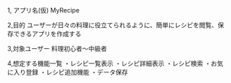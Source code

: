 1, アプリ名(仮)
MyRecipe

2,目的
ユーザーが日々の料理に役立てられるように、簡単にレシピを閲覧、保存できるアプリを作成する

3,対象ユーザー
料理初心者～中級者

4,想定する機能一覧
・レシピ一覧表示
・レシピ詳細表示
・レシピ検索
・お気に入り登録
・レシピ追加機能
・データ保存


